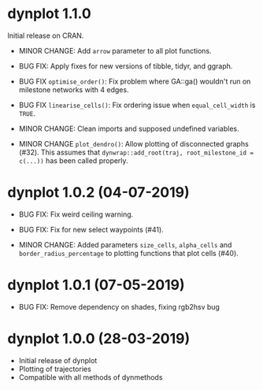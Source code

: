 # dynplot 1.1.0

Initial release on CRAN.

 * MINOR CHANGE: Add `arrow` parameter to all plot functions.
 
 * BUG FIX: Apply fixes for new versions of tibble, tidyr, and ggraph.
 
 * BUG FIX `optimise_order()`: Fix problem where GA::ga() wouldn't run on 
   milestone networks with 4 edges.

 * BUG FIX `linearise_cells()`: Fix ordering issue when `equal_cell_width` is `TRUE`.
 
 * MINOR CHANGE: Clean imports and supposed undefined variables.
 
 * MINOR CHANGE `plot_dendro()`: Allow plotting of disconnected graphs (#32). 
   This assumes that `dynwrap::add_root(traj, root_milestone_id = c(...))` has been called properly.

# dynplot 1.0.2 (04-07-2019) 

 * BUG FIX: Fix weird ceiling warning.
 
 * BUG FIX: Fix for new select waypoints (#41).
 
 * MINOR CHANGE: Added parameters `size_cells`, `alpha_cells` and 
   `border_radius_percentage` to plotting functions that plot cells (#40).

# dynplot 1.0.1 (07-05-2019)

 * BUG FIX: Remove dependency on shades, fixing rgb2hsv bug

# dynplot 1.0.0 (28-03-2019)

 * Initial release of dynplot
 * Plotting of trajectories
 * Compatible with all methods of dynmethods
